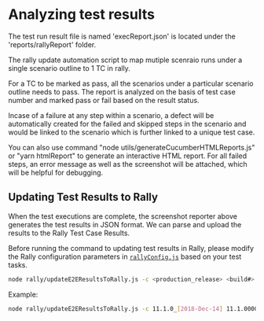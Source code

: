 # Analyzing test results
The test run result file is named 'execReport.json' is located under the 'reports/rallyReport' folder.

The rally update automation script to map mutiple scenraio runs under a single scenario outline to 1 TC in rally.

For a TC to be marked as pass, all the scenarios under a particular scenario outline needs to pass. The report is analyzed on the basis of test case number and marked pass or fail based on the result status.

Incase of a failure at any step within a scenario, a defect will be automatically created for the failed and skipped steps in the scenario and would be linked to the scenario which is further linked to a unique test case.

You can also use command "node utils/generateCucumberHTMLReports.js" or "yarn htmlReport" to generate an interactive HTML report. For all failed steps, an error message as well as the screenshot will be attached, which will be helpful for debugging.

## Updating Test Results to Rally

When the test executions are complete, the screenshot reporter above generates the test results in JSON format. We can parse and upload the results to the Rally Test Case Results. 

Before running the command to updating test results in Rally, please modify the Rally configuration parameters in [`rallyConfig.js`](../rally/rallyConfig.js) based on your test tasks.

```sh
node rally/updateE2EResultsToRally.js -c <production_release> <build#>
```

Example:
```sh
node rally/updateE2EResultsToRally.js -c 11.1.0_[2018-Dec-14] 11.1.0000.0000
```